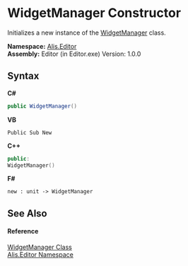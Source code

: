 # WidgetManager Constructor 
 

Initializes a new instance of the <a href="8075d768-9a6b-69b6-1098-5f01db3df7b5">WidgetManager</a> class.

**Namespace:**&nbsp;<a href="b150ade4-39de-a232-5f06-d3cdc1b2c538">Alis.Editor</a><br />**Assembly:**&nbsp;Editor (in Editor.exe) Version: 1.0.0

## Syntax

**C#**<br />
``` C#
public WidgetManager()
```

**VB**<br />
``` VB
Public Sub New
```

**C++**<br />
``` C++
public:
WidgetManager()
```

**F#**<br />
``` F#
new : unit -> WidgetManager
```


## See Also


#### Reference
<a href="8075d768-9a6b-69b6-1098-5f01db3df7b5">WidgetManager Class</a><br /><a href="b150ade4-39de-a232-5f06-d3cdc1b2c538">Alis.Editor Namespace</a><br />